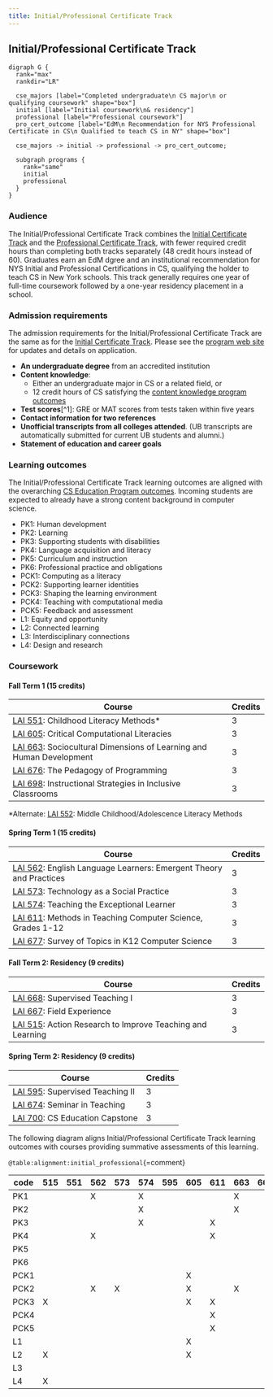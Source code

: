 ```yaml
---
title: Initial/Professional Certificate Track
---
```


## Initial/Professional Certificate Track

```{.graphviz caption="The Initial/Professional Certificate Track"}
digraph G {
  rank="max"
  rankdir="LR"

  cse_majors [label="Completed undergraduate\n CS major\n or qualifying coursework" shape="box"]
  initial [label="Initial coursework\n& residency"]
  professional [label="Professional coursework"]
  pro_cert_outcome [label="EdM\n Recommendation for NYS Professional Certificate in CS\n Qualified to teach CS in NY" shape="box"]

  cse_majors -> initial -> professional -> pro_cert_outcome;

  subgraph programs {
    rank="same"
    initial
    professional
  }
}
```

### Audience

The Initial/Professional Certificate Track combines the 
[Initial Certificate Track](#initial-certificate-track) and the 
[Professional Certificate Track](#professional-certificate-track), 
with fewer required credit hours than completing both tracks separately 
(48 credit hours instead of 60). Graduates earn an EdM dgree and 
an institutional recommendation for NYS Initial and Professional Certifications 
in CS, qualifying the holder to teach CS in New York schools. This track generally requires 
one year of full-time coursework followed by a one-year residency placement in a school.

### Admission requirements

The admission requirements for the Initial/Professional Certificate Track are the same 
as for the [Initial Certificate Track](#initial-certificate-track). 
Please see the [program web site](#TODO) for updates and details on application. 

- **An undergraduate degree** from an accredited institution
- **Content knowledge**:
  - Either an undergraduate major in CS or a related field, or 
  - 12 credit hours of CS satisfying the [content knowledge program outcomes](#cs-content-knowledge)
- **Test scores**[^1]: GRE or MAT scores from tests taken within five years
- **Contact information for two references**
- **Unofficial transcripts from all colleges attended**. (UB transcripts are automatically submitted for current UB students and alumni.)
- **Statement of education and career goals**

### Learning outcomes

The Initial/Professional Certificate Track learning outcomes are aligned with the overarching 
[CS Education Program outcomes](#program-outcomes). Incoming students are expected to 
already have a strong content background in computer science.

 - PK1: Human development
 - PK2: Learning
 - PK3: Supporting students with disabilities
 - PK4: Language acquisition and literacy
 - PK5: Curriculum and instruction
 - PK6: Professional practice and obligations
 - PCK1: Computing as a literacy
 - PCK2: Supporting learner identities
 - PCK3: Shaping the learning environment
 - PCK4: Teaching with computational media
 - PCK5: Feedback and assessment
 - L1: Equity and opportunity
 - L2: Connected learning
 - L3: Interdisciplinary connections
 - L4: Design and research

### Coursework

#### Fall Term 1 (15 credits)

| Course                                                                          | Credits |
| ------------------------------------------------------------------------------- | ------- |
| [LAI 551](#lai-551): Childhood Literacy Methods*                                | 3       |
| [LAI 605](#lai-605): Critical Computational Literacies                          | 3       |
| [LAI 663](#lai-663): Sociocultural Dimensions of Learning and Human Development | 3       |
| [LAI 676](#lai-676): The Pedagogy of Programming                                | 3       |
| [LAI 698](#lai-698): Instructional Strategies in Inclusive Classrooms           | 3       |

*Alternate: [LAI 552](#lai-552): Middle Childhood/Adolescence Literacy Methods

#### Spring Term 1 (15 credits)

| Course                                                                        | Credits |
| ----------------------------------------------------------------------------- | ------- |
| [LAI 562](#lai-562): English Language Learners: Emergent Theory and Practices | 3       |
| [LAI 573](#lai-573): Technology as a Social Practice                          | 3       |
| [LAI 574](#lai-574): Teaching the Exceptional Learner                         | 3       |
| [LAI 611](#lai-611): Methods in Teaching Computer Science, Grades 1-12        | 3       |
| [LAI 677](#lai-677): Survey of Topics in K12 Computer Science                 | 3       |

#### Fall Term 2: Residency (9 credits)

| Course                                                                 | Credits |
| ---------------------------------------------------------------------- | ------- |
| [LAI 668](#lai-668): Supervised Teaching I                             | 3       |
| [LAI 667](#lai-667): Field Experience                                  | 3       |
| [LAI 515](#lai-515): Action Research to Improve Teaching and Learning  | 3       |

#### Spring Term 2: Residency (9 credits)

| Course                                                                 | Credits |
| ---------------------------------------------------------------------- | ------- |
| [LAI 595](#lai-595): Supervised Teaching II                            | 3       |
| [LAI 674](#lai-674): Seminar in Teaching                               | 3       |
| [LAI 700](#lai-700): CS Education Capstone                             | 3       |

The following diagram aligns Initial/Professional Certificate Track learning outcomes with courses 
providing summative assessments of this learning.

` @table:alignment:initial_professional `{=comment}

| code   | 515   | 551   | 562   | 573   | 574   | 595   | 605   | 611   | 663   | 667   | 668   | 674   | 676   | 677   | 698   | 700   |
|--------|-------|-------|-------|-------|-------|-------|-------|-------|-------|-------|-------|-------|-------|-------|-------|-------|
| PK1    |       |       | X     |       | X     |       |       |       | X     |       |       |       |       |       |       |       |
| PK2    |       |       |       |       | X     |       |       |       | X     |       |       |       |       |       |       |       |
| PK3    |       |       |       |       | X     |       |       | X     |       |       |       |       |       |       |       |       |
| PK4    |       |       | X     |       |       |       |       | X     |       |       |       |       |       |       |       |       |
| PK5    |       |       |       |       |       |       |       |       |       |       |       |       |       |       | X     |       |
| PK6    |       |       |       |       |       |       |       |       |       |       |       |       |       |       | X     |       |
| PCK1   |       |       |       |       |       |       | X     |       |       |       |       |       |       |       |       |       |
| PCK2   |       |       | X     | X     |       |       | X     |       | X     |       |       |       | X     |       |       |       |
| PCK3   | X     |       |       |       |       |       | X     | X     |       |       |       |       |       |       |       |       |
| PCK4   |       |       |       |       |       |       |       | X     |       |       |       |       | X     |       |       |       |
| PCK5   |       |       |       |       |       |       |       | X     |       |       |       |       | X     |       |       |       |
| L1     |       |       |       |       |       |       | X     |       |       |       |       |       |       |       |       | X     |
| L2     | X     |       |       |       |       |       | X     |       |       |       |       |       | X     |       |       | X     |
| L3     |       |       |       |       |       |       |       |       |       |       |       |       |       | X     |       | X     |
| L4     | X     |       |       |       |       |       |       |       |       |       |       |       |       | X     |       | X     |
